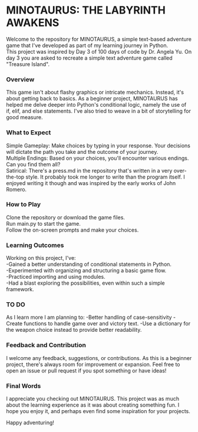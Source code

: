 # MINOTAURUS: THE LABYRINTH AWAKENS
Welcome to the repository for MINOTAURUS, a simple text-based adventure game that I've developed as part of my learning journey in Python.  
This project was inspired by Day 3 of 100 days of code by Dr. Angela Yu. On day 3 you are asked to recreate a simple text adventure game called "Treasure Island".

### Overview
This game isn't about flashy graphics or intricate mechanics. Instead, it's about getting back to basics. As a beginner project, MINOTAURUS has helped me delve deeper into Python's conditional logic, namely the use of if, elif, and else statements. I've also tried to weave in a bit of storytelling for good measure.

### What to Expect
Simple Gameplay: Make choices by typing in your response. Your decisions will dictate the path you take and the outcome of your journey.  
Multiple Endings: Based on your choices, you'll encounter various endings. Can you find them all?  
Satirical: There's a press.md in the repository that's written in a very over-the-top style. It probably took me longer to write than the program itself. I enjoyed writing it though and was inspired by the early works of John Romero.

### How to Play
Clone the repository or download the game files.  
Run main.py to start the game.  
Follow the on-screen prompts and make your choices.  

### Learning Outcomes
Working on this project, I've:  
-Gained a better understanding of conditional statements in Python.  
-Experimented with organizing and structuring a basic game flow.  
-Practiced importing and using modules.  
-Had a blast exploring the possibilities, even within such a simple framework.  

### TO DO
As I learn more I am planning to:
-Better handling of case-sensitivity
-Create functions to handle game over and victory text.
-Use a dictionary for the weapon choice instead to provide better readability.

### Feedback and Contribution
I welcome any feedback, suggestions, or contributions. As this is a beginner project, there's always room for improvement or expansion. Feel free to open an issue or pull request if you spot something or have ideas!

### Final Words
I appreciate you checking out MINOTAURUS. This project was as much about the learning experience as it was about creating something fun. I hope you enjoy it, and perhaps even find some inspiration for your projects.

Happy adventuring!
